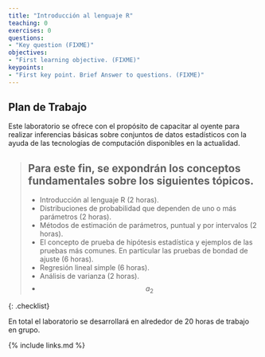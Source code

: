 ```yaml
---
title: "Introducción al lenguaje R"
teaching: 0
exercises: 0
questions:
- "Key question (FIXME)"
objectives:
- "First learning objective. (FIXME)"
keypoints:
- "First key point. Brief Answer to questions. (FIXME)"
---
```


## Plan de Trabajo

Este laboratorio se ofrece con el propósito de capacitar al oyente para realizar inferencias básicas sobre conjuntos de datos estadísticos con la ayuda de las tecnologías de computación disponibles en la actualidad.

> ## Para este fin, se expondrán los conceptos fundamentales sobre los siguientes tópicos.
>
> - Introducción al lenguaje R (2 horas).
> - Distribuciones de probabilidad que dependen de uno o más parámetros (2 horas). 
> - Métodos de estimación de parámetros, puntual y por intervalos (2 horas).
> - El concepto de prueba de hipótesis estadística y ejemplos de las pruebas más comunes. En particular las pruebas de bondad de ajuste (6 horas).
> - Regresión lineal simple (6 horas).
> - Análisis de varianza (2 horas).
> - $$ a_{2} $$
>
{: .checklist}
 
 
En total el laboratorio se desarrollará en alrededor de 20 horas de trabajo en grupo.

{% include links.md %}

